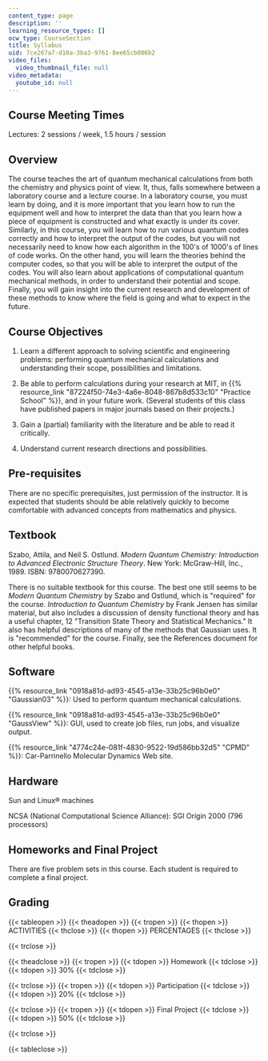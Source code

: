 ```yaml
---
content_type: page
description: ''
learning_resource_types: []
ocw_type: CourseSection
title: Syllabus
uid: 7ce267a7-d10a-3ba3-9761-8ee65cb006b2
video_files:
  video_thumbnail_file: null
video_metadata:
  youtube_id: null
---
```


Course Meeting Times
--------------------

Lectures: 2 sessions / week, 1.5 hours / session

Overview
--------

The course teaches the art of quantum mechanical calculations from both the chemistry and physics point of view. It, thus, falls somewhere between a laboratory course and a lecture course. In a laboratory course, you must learn by doing, and it is more important that you learn how to run the equipment well and how to interpret the data than that you learn how a piece of equipment is constructed and what exactly is under its cover. Similarly, in this course, you will learn how to run various quantum codes correctly and how to interpret the output of the codes, but you will not necessarily need to know how each algorithm in the 100's of 1000's of lines of code works. On the other hand, you will learn the theories behind the computer codes, so that you will be able to interpret the output of the codes. You will also learn about applications of computational quantum mechanical methods, in order to understand their potential and scope. Finally, you will gain insight into the current research and development of these methods to know where the field is going and what to expect in the future.

Course Objectives
-----------------

1.  Learn a different approach to solving scientific and engineering problems: performing quantum mechanical calculations and understanding their scope, possibilities and limitations.  
    
2.  Be able to perform calculations during your research at MIT, in {{% resource_link "87224f50-74e3-4a6e-8048-867b8d533c10" "Practice School" %}}, and in your future work. (Several students of this class have published papers in major journals based on their projects.)  
    
3.  Gain a (partial) familiarity with the literature and be able to read it critically.  
    
4.  Understand current research directions and possibilities.

Pre-requisites
--------------

There are no specific prerequisites, just permission of the instructor. It is expected that students should be able relatively quickly to become comfortable with advanced concepts from mathematics and physics.

Textbook
--------

Szabo, Attila, and Neil S. Ostlund. _Modern_ _Quantum Chemistry: Introduction to Advanced Electronic Structure Theory_. New York: McGraw-Hill, Inc., 1989. ISBN: 9780070627390.

There is no suitable textbook for this course. The best one still seems to be _Modern Quantum Chemistry_ by Szabo and Ostlund, which is "required" for the course. _Introduction to Quantum Chemistry_ by Frank Jensen has similar material, but also includes a discussion of density functional theory and has a useful chapter, 12 "Transition State Theory and Statistical Mechanics." It also has helpful descriptions of many of the methods that Gaussian uses. It is "recommended" for the course. Finally, see the References document for other helpful books.

Software
--------

{{% resource_link "0918a81d-ad93-4545-a13e-33b25c96b0e0" "Gaussian03" %}}: Used to perform quantum mechanical calculations.

{{% resource_link "0918a81d-ad93-4545-a13e-33b25c96b0e0" "GaussView" %}}: GUI, used to create job files, run jobs, and visualize output.

{{% resource_link "4774c24e-081f-4830-9522-19d586bb32d5" "CPMD" %}}: Car-Parrinello Molecular Dynamics Web site.

Hardware
--------

Sun and Linux® machines

NCSA (National Computational Science Alliance): SGI Origin 2000 (796 processors)

Homeworks and Final Project
---------------------------

There are five problem sets in this course. Each student is required to complete a final project.

Grading
-------

{{< tableopen >}}
{{< theadopen >}}
{{< tropen >}}
{{< thopen >}}
ACTIVITIES
{{< thclose >}}
{{< thopen >}}
PERCENTAGES
{{< thclose >}}

{{< trclose >}}

{{< theadclose >}}
{{< tropen >}}
{{< tdopen >}}
Homework
{{< tdclose >}}
{{< tdopen >}}
30%
{{< tdclose >}}

{{< trclose >}}
{{< tropen >}}
{{< tdopen >}}
Participation
{{< tdclose >}}
{{< tdopen >}}
20%
{{< tdclose >}}

{{< trclose >}}
{{< tropen >}}
{{< tdopen >}}
Final Project
{{< tdclose >}}
{{< tdopen >}}
50%
{{< tdclose >}}

{{< trclose >}}

{{< tableclose >}}
